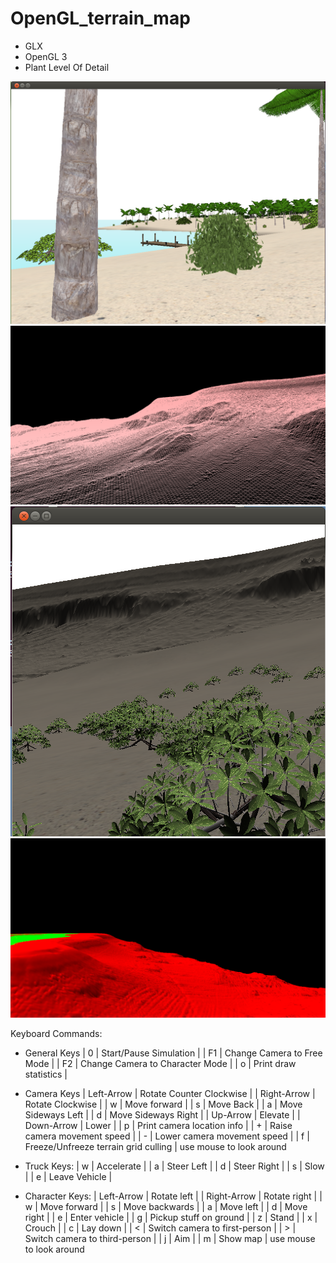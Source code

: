 # OpenGL_terrain_map

- GLX
- OpenGL 3
- Plant Level Of Detail

![](screenshot_terrain_map.png?raw=true)
![](wireframe_terrain.png?raw=true)
![](screenshot_bushes.png?raw=true)
![](screenshot_terrain_lit_vertex_diffuse.png?raw=true)

Keyboard Commands:
- General Keys
| 0 | Start/Pause Simulation |
| F1 | Change Camera to Free Mode |
| F2 | Change Camera to Character Mode |
| o | Print draw statistics |

- Camera Keys
| Left-Arrow | Rotate Counter Clockwise |
| Right-Arrow | Rotate Clockwise |
| w | Move forward |
| s	| Move Back |
| a	| Move Sideways Left |
| d | Move Sideways Right |
| Up-Arrow | Elevate |
| Down-Arrow | Lower |
| p	| Print camera location info |
| +	| Raise camera movement speed |
| -	| Lower camera movement speed |
| f	| Freeze/Unfreeze terrain grid culling |
use mouse to look around

- Truck Keys:
| w | Accelerate |
| a	| Steer Left |
| d	| Steer Right |
| s	| Slow |
| e	| Leave Vehicle |

- Character Keys:
| Left-Arrow | Rotate left |
| Right-Arrow | Rotate right |
| w	| Move forward |
| s	| Move backwards |
| a	| Move left |
| d	| Move right |
| e	| Enter vehicle |
| g	| Pickup stuff on ground |
| z	| Stand |
| x	| Crouch |
| c	| Lay down |
| <	| Switch camera to first-person |
| >	| Switch camera to third-person |
| j	| Aim |
| m	| Show map |
use mouse to look around

